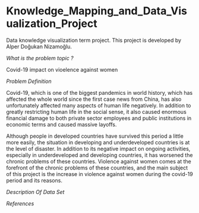 # Knowledge_Mapping_and_Data_Visualization_Project
Data knowledge visualization term project.
This project is developed by Alper Doğukan Nizamoğlu.

*What is the problem topic ?*

Covid-19 impact on vioelence against women

*Problem Definition*

Covid-19, which is one of the biggest pandemics in world history, which has affected the whole world since the first case news from China, has also unfortunately affected many aspects of human life negatively. In addition to greatly restricting human life in the social sense, it also caused enormous financial damage to both private sector employees and public institutions in economic terms and caused massive layoffs. 

Although people in developed countries have survived this period a little more easily, the situation in developing and underdeveloped countries is at the level of disaster. In addition to its negative impact on ongoing activities, especially in underdeveloped and developing countries, it has worsened the chronic problems of these countries. Violence against women comes at the forefront of the chronic problems of these countries, and the main subject of this project is the increase in violence against women during the covid-19 period and its reasons.


*Description Of Data Set*








*References*

